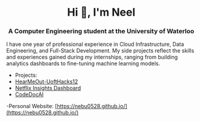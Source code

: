
<h1 align="center">Hi 👋, I'm Neel</h1>
<h3 align="center">A Computer Engineering student at the University of Waterloo</h3>

I have one year of professional experience in Cloud Infrastructure, Data Engineering, and Full-Stack Development. My side projects reflect the skills and experiences gained during my internships, ranging from building analytics dashboards to fine-tuning machine learning models.
 

- Projects:
- [HearMeOut-UoftHacks12](https://github.com/Nebu0528/HearMeOut-UoftHacks12)
- [Netflix Insights Dashboard](https://github.com/Nebu0528/Netflix-Dashboard)
- [CodeDocAI](https://github.com/Nebu0528/CodeDocAI)


-Personal Website:
[https://nebu0528.github.io/](https://nebu0528.github.io/)
<p align="left">
</p>



